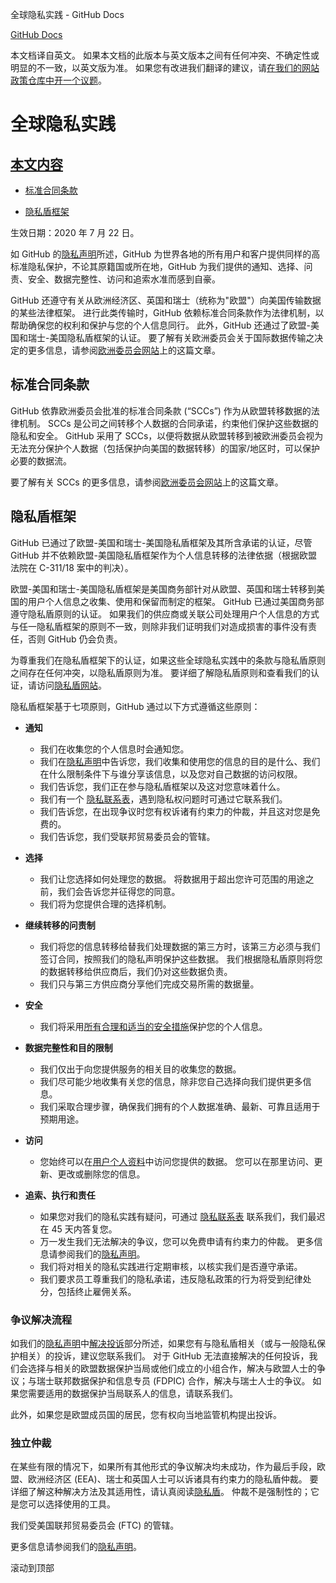 全球隐私实践 - GitHub Docs

[](/cn)[GitHub Docs](/cn)

本文档译自英文。 如果本文档的此版本与英文版本之间有任何冲突、不确定性或明显的不一致，以英文版为准。 如果您有改进我们翻译的建议，请[在我们的网站政策仓库中开一个议题](https://github.com/github/site-policy/issues)。

全球隐私实践
==========

[本文内容](/github/site-policy/global-privacy-practices#in-this-article)
----------

* [标准合同条款](#standard-contractual-clauses)

* [隐私盾框架](#privacy-shield-framework)

生效日期：2020 年 7 月 22 日。

如 GitHub 的[隐私声明](/cn/github/site-policy/github-privacy-statement#githubs-global-privacy-practices)所述，GitHub 为世界各地的所有用户和客户提供同样的高标准隐私保护，不论其原籍国或所在地，GitHub 为我们提供的通知、选择、问责、安全、数据完整性、访问和追索水准而感到自豪。

GitHub 还遵守有关从欧洲经济区、英国和瑞士（统称为"欧盟"）向美国传输数据的某些法律框架。 进行此类传输时，GitHub 依赖标准合同条款作为法律机制，以帮助确保您的权利和保护与您的个人信息同行。 此外，GitHub 还通过了欧盟-美国和瑞士-美国隐私盾框架的认证。 要了解有关欧洲委员会关于国际数据传输之决定的更多信息，请参阅[欧洲委员会网站](https://ec.europa.eu/info/law/law-topic/data-protection/international-dimension-data-protection_en)上的这篇文章。

[](#standard-contractual-clauses)标准合同条款
----------

GitHub 依靠欧洲委员会批准的标准合同条款 (“SCCs”) 作为从欧盟转移数据的法律机制。 SCCs 是公司之间转移个人数据的合同承诺，约束他们保护这些数据的隐私和安全。 GitHub 采用了 SCCs，以便将数据从欧盟转移到被欧洲委员会视为无法充分保护个人数据（包括保护向美国的数据转移）的国家/地区时，可以保护必要的数据流。

要了解有关 SCCs 的更多信息，请参阅[欧洲委员会网站](https://ec.europa.eu/info/law/law-topic/data-protection/international-dimension-data-protection/standard-contractual-clauses-scc_en)上的这篇文章。

[](#privacy-shield-framework)隐私盾框架
----------

GitHub 已通过了欧盟-美国和瑞士-美国隐私盾框架及其所含承诺的认证，尽管 GitHub 并不依赖欧盟-美国隐私盾框架作为个人信息转移的法律依据（根据欧盟法院在 C-311/18 案中的判决）。

欧盟-美国和瑞士-美国隐私盾框架是美国商务部针对从欧盟、英国和瑞士转移到美国的用户个人信息之收集、使用和保留而制定的框架。 GitHub 已通过美国商务部遵守隐私盾原则的认证。 如果我们的供应商或关联公司处理用户个人信息的方式与任一隐私盾框架的原则不一致，则除非我们证明我们对造成损害的事件没有责任，否则 GitHub 仍会负责。

为尊重我们在隐私盾框架下的认证，如果这些全球隐私实践中的条款与隐私盾原则之间存在任何冲突，以隐私盾原则为准。 要详细了解隐私盾原则和查看我们的认证，请访问[隐私盾网站](https://www.privacyshield.gov/)。

隐私盾框架基于七项原则，GitHub 通过以下方式遵循这些原则：

* **通知**
  * 我们在收集您的个人信息时会通知您。
  * 我们在[隐私声明](/cn/articles/github-privacy-statement)中告诉您，我们收集和使用您的信息的目的是什么、我们在什么限制条件下与谁分享该信息，以及您对自己数据的访问权限。
  * 我们告诉您，我们正在参与隐私盾框架以及这对您意味着什么。
  * 我们有一个 [隐私联系表](https://github.com/contact/privacy)，遇到隐私权问题时可通过它联系我们。
  * 我们告诉您，在出现争议时您有权诉诸有约束力的仲裁，并且这对您是免费的。
  * 我们告诉您，我们受联邦贸易委员会的管辖。

* **选择**
  * 我们让您选择如何处理您的数据。 将数据用于超出您许可范围的用途之前，我们会告诉您并征得您的同意。
  * 我们将为您提供合理的选择机制。

* **继续转移的问责制**
  * 我们将您的信息转移给替我们处理数据的第三方时，该第三方必须与我们签订合同，按照我们的隐私声明保护这些数据。 我们根据隐私盾原则将您的数据转移给供应商后，我们仍对这些数据负责。
  * 我们只与第三方供应商分享他们完成交易所需的数据量。

* **安全**
  * 我们将采用[所有合理和适当的安全措施](https://github.com/security)保护您的个人信息。

* **数据完整性和目的限制**
  * 我们仅出于向您提供服务的相关目的收集您的数据。
  * 我们尽可能少地收集有关您的信息，除非您自己选择向我们提供更多信息。
  * 我们采取合理步骤，确保我们拥有的个人数据准确、最新、可靠且适用于预期用途。

* **访问**
  * 您始终可以在[用户个人资料](https://github.com/settings/profile)中访问您提供的数据。 您可以在那里访问、更新、更改或删除您的信息。

* **追索、执行和责任**
  * 如果您对我们的隐私实践有疑问，可通过 [隐私联系表](https://github.com/contact/privacy) 联系我们，我们最迟在 45 天内答复您。
  * 万一发生我们无法解决的争议，您可以免费申请有约束力的仲裁。 更多信息请参阅我们的[隐私声明](/cn/articles/github-privacy-statement)。
  * 我们将对相关的隐私实践进行定期审核，以核实我们是否遵守承诺。
  * 我们要求员工尊重我们的隐私承诺，违反隐私政策的行为将受到纪律处分，包括终止雇佣关系。

### [](#dispute-resolution-process)争议解决流程 ###

如我们的[隐私声明](/cn/github/site-policy/github-privacy-statement)中[解决投诉](/cn/github/site-policy/github-privacy-statement#resolving-complaints)部分所述，如果您有与隐私盾相关（或与一般隐私保护相关）的投诉，建议您联系我们。 对于 GitHub 无法直接解决的任何投诉，我们会选择与相关的欧盟数据保护当局或他们成立的小组合作，解决与欧盟人士的争议；与瑞士联邦数据保护和信息专员 (FDPIC) 合作，解决与瑞士人士的争议。 如果您需要适用的数据保护当局联系人的信息，请联系我们。

此外，如果您是欧盟成员国的居民，您有权向当地监管机构提出投诉。

### [](#independent-arbitration)独立仲裁 ###

在某些有限的情况下，如果所有其他形式的争议解决均未成功，作为最后手段，欧盟、欧洲经济区 (EEA)、瑞士和英国人士可以诉诸具有约束力的隐私盾仲裁。 要详细了解这种解决方法及其适用性，请认真阅读[隐私盾](https://www.privacyshield.gov/article?id=ANNEX-I-introduction)。 仲裁不是强制性的；它是您可以选择使用的工具。

我们受美国联邦贸易委员会 (FTC) 的管辖。

更多信息请参阅我们的[隐私声明](/cn/articles/github-privacy-statement)。

滚动到顶部
